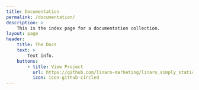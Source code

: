```yaml
---
title: Documentation
permalink: /documentation/
description: >
    This is the index page for a documentation collection.
layout: page
header:
    title: The Docs
    text: >
        Text info.
    buttons:
        - title: View Project
          url: https://github.com/linaro-marketing/linaro_simply_static_theme
          icon: icon-github-circled
---
```

